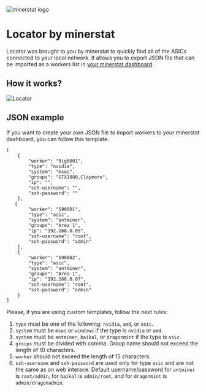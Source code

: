 ![minerstat logo](https://cdn.rawgit.com/minerstat/minerstat-locator/master/docs/logo_full.svg)

# Locator by minerstat

Locator was brought to you by minerstat to quickly find all of the ASICs connected to your local network. It allows you to export JSON file that can be imported as a workers list in [your minerstat dashboard](https://my.minerstat.com).

## How it works?

![Locator](https://cdn.rawgit.com/minerstat/minerstat-locator/master/docs/locator.svg)

## JSON example

If you want to create your own JSON file to import workers to your minerstat dashboard, you can follow this template.

```
[
    {
        "worker": "Rig0001",
        "type": "nvidia",
        "system": "msos",
        "groups": "GTX1080,Claymore",
        "ip": "",
        "ssh-username": "",
        "ssh-password": ""
    },
   {
        "worker": "S90001",
        "type": "asic",
        "system": "antminer",
        "groups": "Area 1",
        "ip": "192.168.0.05",
        "ssh-username": "root",
        "ssh-password": "admin"
    },
    {
        "worker": "S90002",
        "type": "asic",
        "system": "antminer",
        "groups": "Area 1",
        "ip": "192.168.0.07",
        "ssh-username": "root",
        "ssh-password": "admin"
    }
]
```

Please, if you are using custom templates, follow the next rules:
1. `type` must be one of the following: `nvidia`, `amd`, or `asic`.
2. `system` must be `msos` or `windows` if the type is `nvidia` or `amd`.
3. `system` must be `antminer`, `baikal`, or `dragonmint` if the type is `asic`.
4. `groups` must be divided with comma. Group name should not exceed the length of 10 characters.
5. `worker` should not exceed the length of 15 characters.
6. `ssh-username` and `ssh-password` are used only for type `asic` and are not the same as on web interace. Default username/password for `antminer` is `root/admin`, for `baikal` is `admin/root`, and for `dragonmint` is `admin/dragonadmin`.
